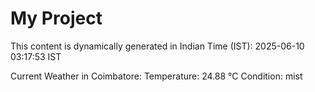 # My Project

This content is dynamically generated in Indian Time (IST): 2025-06-10 03:17:53 IST


Current Weather in Coimbatore:
Temperature: 24.88 °C
Condition: mist
